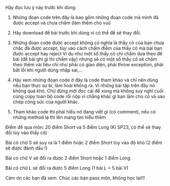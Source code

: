 Hãy đọc lưu ý này trước khi dùng:

1. Những đoạn code trên đây là bao gồm những đoạn code mà mình đã được accept và chưa chấm (làm thêm cho vui)

2. Hãy download đề bài trước khi dùng vì có thể đề sẽ thay đổi.

3. Những đoạn code được accept không có nghĩa là thầy cô của bạn chưa chắc đã được accept, tùy vào cách chấm điểm của thầy cô mà bài bạn được accept hay reject
Ví dụ như một số thầy cô chỉ chấm dựa theo đề bài (đề bài ghi gì thì chấm vậy) nhưng sẽ có một số thầy cô sẽ chấm theo thêm vài tiêu chí như phải có giao diện, phải throw exception, phải bắt lỗi khi người dùng nhập sai,...

4. Hãy xem những đoạn code ở đây là code tham khảo và chỉ nên dùng nếu bạn thực sự bí, làm hoài không ra. Vì những bài tập trên đây nó không quá khó. 
Chứ đừng mới đọc cái đề xong mà không suy nghĩ cuối cùng copy toàn bộ code rồi nộp vì chẳng khác gì bạn làm cho có và sao chép công sức của người khác.

5. Tham khảo code thì phải hiểu nó đang viết gì (có comment), nếu có những method lạ thì lên mạng tìm hiểu thêm



Điểm để qua môn: 20 điểm Short và 5 điểm Long (Kì SP23, có thể sẽ thay đổi tùy vào thầy cô)

Bài có chữ S sẽ suy ra là 1 điểm hoặc 2 điểm Short tùy vào độ khó (2 điểm sẽ được đánh dấu !) 

Bài có chữ V sẽ đổi ra được 2 điểm Short hoặc 1 điểm Long 

Bài có chữ L sẽ đổi ra được 5 điểm Long (1 bài L = 5 bài V)


Cảm ơn các bạn đã xem. Chúc các bạn pass môn, không học lại!!!
